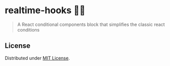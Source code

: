 # realtime-hooks 🦯✨

> A React conditional components block that simplifies the classic react conditions

## License

Distributed under [MIT License](https://github.com/malkiii/realtime-hooks/blob/master/LICENSE).
